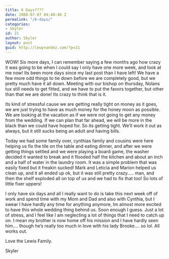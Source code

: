 ```yaml
---
title: 6 Days????
date: 2008-07-07 04:40:46 Z
permalink: "/6-days/"
categories:
- Skyler
id: 21
author: Skyler
layout: post
guid: http://lewynandez.com/?p=21
---
```


WOW! Six more days, I can remember saying a few months ago how crazy it was going to be when I could say I only have one more week, and look at me now! Its been more days since my last post than I have left! We have a few more odd things to tie down before we are completely good, but we pretty much have it all down. Meeting with our bishop on thursday, Nolans tux still needs to get fitted, and we have to put the favors together, but other than that we are done! Its crazy to think that is it.

Its kind of stressful cause we are getting really tight on money as it goes, we are just trying to have as much money for the honey moon as possible. We are looking at the vacation as if we were not going to get any money from the wedding. If we can plan that far ahead, we will be more in the black than we could have hoped for. So its getting tight. We&#8217;ll work it out as always, but it still sucks being an adult and having bills.

Today we had some family over, cynthias family and cousins were here helping us fix the tile on the table and eating dinner, and after we were getting things settled and we were playing a board game, the washer decided it wanted to break and it flooded half the kitchen and about an inch and a half of water in the laundry room. It was a simple problem that was easily fixed but it freakin sucked! Mark and Leticia and Marion helped us clean up, and it all ended up ok, but it was still pretty crazy&#8230;.. man, and then the shelf exploded all on top of us and we had to fix that too! So lots of little fixer uppers!

I only have six days and all I really want to do is take this next week off of work and spend time with my Mom and Dad and also with Cynthia, but I swear I have hardly any time for anything anymore, Im almost more excited to have this whole wedding thing behind us. Soon enough I guess. Just a lot of stress, and I feel like I am neglecting a lot of things that I need to catch up on. I mean my brother is now home off his mission and I have hardly seen him&#8230;. though he&#8217;s really too much in love with his lady Brooke&#8230;. so lol. All works out.

Love the Lewis Family.

Skyler
